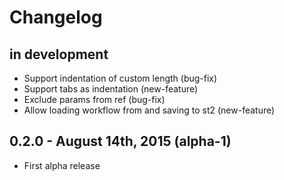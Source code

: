 Changelog
=========

in development
--------------

* Support indentation of custom length (bug-fix)
* Support tabs as indentation (new-feature)
* Exclude params from ref (bug-fix)
* Allow loading workflow from and saving to st2 (new-feature)

0.2.0 - August 14th, 2015 (alpha-1)
-----------------------------------

* First alpha release

